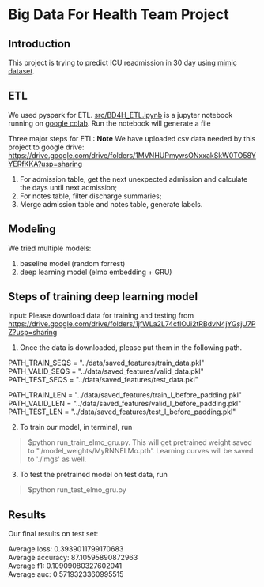 # Big Data For Health Team Project

## Introduction

This project is trying to predict ICU readmission in 30 day using [mimic dataset](https://mimic.physionet.org/).

## ETL

We used pyspark for ETL. [src/BD4H_ETL.ipynb](https://github.com/Katvava/BigDataForHealth_TeamProject/blob/master/src/BD4H_ETL.ipynb) is a jupyter notebook running on [google colab](https://colab.research.google.com/notebooks/welcome.ipynb#recent=true). Run the notebook will generate a file

Three major steps for ETL:
**Note** We have uploaded csv data needed by this project to google drive: https://drive.google.com/drive/folders/1MVNHUPmywsONxxakSkW0TO58YYERfKKA?usp=sharing

1. For admission table, get the next unexpected admission and calculate the days until next admission;
2. For notes table, filter discharge summaries;
3. Merge admission table and notes table, generate labels.

## Modeling

We tried multiple models:

1. baseline model (random forrest)
2. deep learning model (elmo embedding + GRU)

## Steps of training deep learning model
Input: Please download data for training and testing from https://drive.google.com/drive/folders/1jfWLa2L74cflOJi2tRBdvN4jYGsjU7PZ?usp=sharing

1. Once the data is downloaded, please put them in the following path.

PATH_TRAIN_SEQS = "../data/saved_features/train_data.pkl"
PATH_VALID_SEQS = "../data/saved_features/valid_data.pkl"
PATH_TEST_SEQS = "../data/saved_features/test_data.pkl"

PATH_TRAIN_LEN = "../data/saved_features/train_l_before_padding.pkl"
PATH_VALID_LEN = "../data/saved_features/valid_l_before_padding.pkl"
PATH_TEST_LEN = "../data/saved_features/test_l_before_padding.pkl"

2. To train our model, in terminal, run 
> $python run_train_elmo_gru.py.
This will get pretrained weight saved to "./model_weights/MyRNNELMo.pth'. Learning curves will be saved to './imgs' as well.

3. To test the pretrained model on test data, run
> $python run_test_elmo_gru.py

## Results

Our final results on test set:

Average loss:     0.3939011799170683  
Average accuracy: 87.10595890872963  
Average f1:       0.10909080327602041  
Average auc:      0.5719323360995515  
